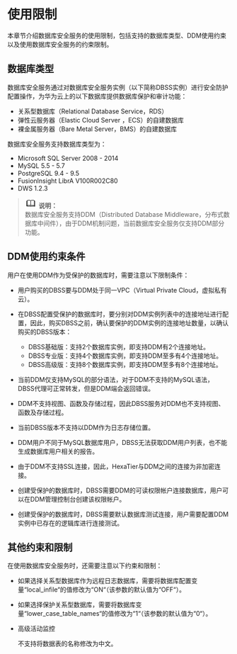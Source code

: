 # 使用限制<a name="ZH-CN_TOPIC_0119032229"></a>

本章节介绍数据库安全服务的使用限制，包括支持的数据库类型、DDM使用约束以及使用数据库安全服务的约束限制。

## 数据库类型<a name="section57041211518"></a>

数据库安全服务通过对数据库安全服务实例（以下简称DBSS实例）进行安全防护配置操作，为华为云上的以下数据库提供数据库保护和审计功能：

-   关系型数据库（Relational Database Service，RDS）
-   弹性云服务器（Elastic Cloud Server ，ECS）的自建数据库
-   裸金属服务器（Bare Metal Server，BMS）的自建数据库

数据库安全服务支持数据库类型为：

-   Microsoft SQL Server 2008 - 2014
-   MySQL 5.5 - 5.7
-   PostgreSQL 9.4 - 9.5
-   FusionInsight LibrA V100R002C80
-   DWS 1.2.3

>![](public_sys-resources/icon-note.gif) **说明：**   
>数据库安全服务支持DDM（Distributed Database Middleware，分布式数据库中间件），由于DDM机制问题，当前数据库安全服务仅支持DDM部分功能。  

## DDM使用约束条件<a name="section10296193014155"></a>

用户在使用DDM作为受保护的数据库时，需要注意以下限制条件：

-   用户购买的DBSS要与DDM处于同一VPC（Virtual Private Cloud，虚拟私有云）。
-   在DBSS配置受保护的数据库时，要分别对DDM实例列表中的连接地址进行配置，因此，购买DBSS之前，确认要保护的DDM实例的连接地址数量，以确认购买的DBSS版本：
    -   DBSS基础版：支持2个数据库实例，即支持DDM有2个连接地址。
    -   DBSS专业版：支持4个数据库实例，即支持DDM至多有4个连接地址。
    -   DBSS高级版：支持8个数据库实例，即支持DDM至多有8个连接地址。

-   当前DDM仅支持MySQL的部分语法，对于DDM不支持的MySQL语法， DBSS代理可正常转发，但是DDM端会返回错误。
-   DDM不支持视图、函数及存储过程，因此DBSS服务对DDM也不支持视图、函数及存储过程。
-   当前DBSS版本不支持以DDM作为日志存储位置。
-   DDM用户不同于MySQL数据库用户，DBSS无法获取DDM用户列表，也不能生成数据库用户相关的报告。
-   由于DDM不支持SSL连接，因此，HexaTier与DDM之间的连接为非加密连接。
-   创建受保护的数据库时，DBSS需要DDM的可读权限帐户连接数据库，用户可以在DDM管理控制台创建该权限帐户。
-   创建受保护的数据库时，DBSS需要默认数据库测试连接，用户需要配置DDM实例中已存在的逻辑库进行连接测试。

## 其他约束和限制<a name="section1446222781710"></a>

在使用数据库安全服务时，还需要注意以下约束和限制：

-   如果选择关系型数据库作为远程日志数据库，需要将数据库配置变量“local\_infile“的值修改为“ON“（该参数的默认值为“OFF“）。
-   如果选择保护关系型数据库，需要将数据库变量“lower\_case\_table\_names“的值修改为“1“（该参数的默认值为“0“）。
-   高级活动监控

    不支持将数据表的名称修改为中文。


